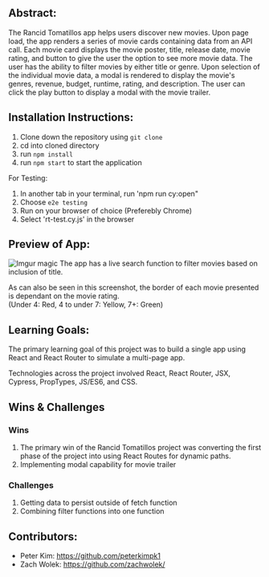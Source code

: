 ## Abstract:
[//]: <> (Briefly describe what you built and its features. What problem is the app solving? How does this application solve that problem?)
The Rancid Tomatillos app helps users discover new movies. Upon page load, the app renders a series of movie cards containing data from an API call. Each movie card displays the movie poster, title, release date, movie rating, and button to give the user the option to see more movie data. The user has the ability to filter movies by either title or genre. Upon selection of the individual movie data, a modal is rendered to display the movie's genres, revenue, budget, runtime, rating, and description. The user can click the play button to display a modal with the movie trailer. 

## Installation Instructions:
[//]: <> (What steps does a person have to take to get your app cloned down and running?)
1) Clone down the repository using `git clone`
2) cd into cloned directory
3) run `npm install`
4) run `npm start` to start the application

For Testing:
1) In another tab in your terminal, run 'npm run cy:open" 
2) Choose `e2e testing`
3) Run on your browser of choice (Preferebly Chrome)
4) Select 'rt-test.cy.js' in the browser

## Preview of App:
[//]: <> (Provide ONE gif or screenshot of your application - choose the "coolest" piece of functionality to show off.)
![Imgur magic](https://github.com/user-attachments/assets/03660375-391d-4229-9824-eae691f29ab4)
The app has a live search function to filter movies based on inclusion of title. 

As can also be seen in this screenshot, the border of each movie presented is dependant on the movie rating. <br>(Under 4: Red, 4 to under 7: Yellow, 7+: Green)

## Learning Goals:
[//]: <> (What were the learning goals of this project? What tech did you work with?)
The primary learning goal of this project was to build a single app using React and React Router to simulate a multi-page app.  

Technologies across the project involved React, React Router, JSX, Cypress, PropTypes, JS/ES6, and CSS. 


## Wins & Challenges 
[//]: <> (What are 2-3 wins you have from this project? What were some challenges you faced - and how did you get over them?)
### Wins
1) The primary win of the Rancid Tomatillos project was converting the first phase of the project into using React Routes for dynamic paths. 
2) Implementing modal capability for movie trailer

### Challenges
1) Getting data to persist outside of fetch function
2) Combining filter functions into one function

## Contributors:
[//]: <> (Who worked on this application? Link to their GitHubs.)
- Peter Kim: https://github.com/peterkimpk1
- Zach Wolek: https://github.com/zachwolek/

